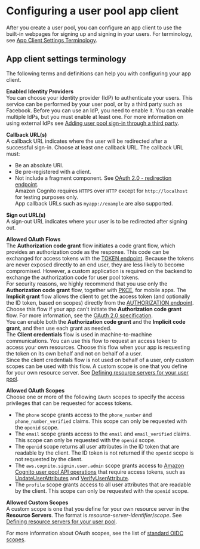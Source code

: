 # Configuring a user pool app client<a name="cognito-user-pools-app-idp-settings"></a>

After you create a user pool, you can configure an app client to use the built\-in webpages for signing up and signing in your users\. For terminology, see [App Client Settings Terminology](#cognito-user-pools-app-idp-settings-about)\.

## App client settings terminology<a name="cognito-user-pools-app-idp-settings-about"></a>

The following terms and definitions can help you with configuring your app client\.

**Enabled Identity Providers**  
You can choose your identity provider \(IdP\) to authenticate your users\. This service can be performed by your user pool, or by a third party such as Facebook\. Before you can use an IdP, you need to enable it\. You can enable multiple IdPs, but you must enable at least one\. For more information on using external IdPs see [Adding user pool sign\-in through a third party](cognito-user-pools-identity-federation.md)\.

**Callback URL\(s\)**  
A callback URL indicates where the user will be redirected after a successful sign\-in\. Choose at least one callback URL\. The callback URL must:  
+ Be an absolute URI\.
+ Be pre\-registered with a client\.
+ Not include a fragment component\.
See [OAuth 2\.0 \- redirection endpoint](https://tools.ietf.org/html/rfc6749#section-3.1.2)\.  
Amazon Cognito requires `HTTPS` over `HTTP` except for `http://localhost` for testing purposes only\.  
App callback URLs such as `myapp://example` are also supported\.

**Sign out URL\(s\)**  
A sign\-out URL indicates where your user is to be redirected after signing out\.

**Allowed OAuth Flows**  
The **Authorization code grant** flow initiates a code grant flow, which provides an authorization code as the response\. This code can be exchanged for access tokens with the [TOKEN endpoint](token-endpoint.md)\. Because the tokens are never exposed directly to an end user, they are less likely to become compromised\. However, a custom application is required on the backend to exchange the authorization code for user pool tokens\.  
For security reasons, we highly recommend that you use only the **Authorization code grant** flow, together with [PKCE](https://tools.ietf.org/html/rfc7636), for mobile apps\.
The **Implicit grant** flow allows the client to get the access token \(and optionally the ID token, based on scopes\) directly from the [AUTHORIZATION endpoint](authorization-endpoint.md)\. Choose this flow if your app can't initiate the **Authorization code grant** flow\. For more information, see the [OAuth 2\.0 specification](https://oauth.net/2/)\.  
You can enable both the **Authorization code grant** and the **Implicit code grant**, and then use each grant as needed\.  
The **Client credentials** flow is used in machine\-to\-machine communications\. You can use this flow to request an access token to access your own resources\. Choose this flow when your app is requesting the token on its own behalf and not on behalf of a user\.  
Since the client credentials flow is not used on behalf of a user, only custom scopes can be used with this flow\. A custom scope is one that you define for your own resource server\. See [Defining resource servers for your user pool](cognito-user-pools-define-resource-servers.md)\.

**Allowed OAuth Scopes**  
Choose one or more of the following `OAuth` scopes to specify the access privileges that can be requested for access tokens\.  
+ The `phone` scope grants access to the `phone_number` and `phone_number_verified` claims\. This scope can only be requested with the `openid` scope\.
+ The `email` scope grants access to the `email` and `email_verified` claims\. This scope can only be requested with the `openid` scope\.
+ The `openid` scope returns all user attributes in the ID token that are readable by the client\. The ID token is not returned if the `openid` scope is not requested by the client\.
+ The `aws.cognito.signin.user.admin` scope grants access to [Amazon Cognito user pool API operations](https://docs.aws.amazon.com/cognito-user-identity-pools/latest/APIReference/Welcome.html) that require access tokens, such as [UpdateUserAttributes](https://docs.aws.amazon.com/cognito-user-identity-pools/latest/APIReference/API_UpdateUserAttributes.html) and [VerifyUserAttribute](https://docs.aws.amazon.com/cognito-user-identity-pools/latest/APIReference/API_VerifyUserAttribute.html)\.
+ The `profile` scope grants access to all user attributes that are readable by the client\. This scope can only be requested with the `openid` scope\.

**Allowed Custom Scopes**  
A custom scope is one that you define for your own resource server in the **Resource Servers**\. The format is *resource\-server\-identifier*/*scope*\. See [Defining resource servers for your user pool](cognito-user-pools-define-resource-servers.md)\.

For more information about OAuth scopes, see the list of [standard OIDC scopes](http://openid.net/specs/openid-connect-core-1_0.html#ScopeClaims)\.